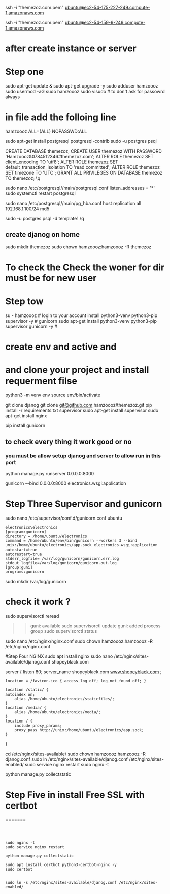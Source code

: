 <!-- for themezoz -->
ssh -i "themezoz.com.pem" ubuntu@ec2-54-175-227-249.compute-1.amazonaws.com


<!-- for shopyblack -->
ssh -i "themezoz.com.pem" ubuntu@ec2-54-159-9-249.compute-1.amazonaws.com


# after create instance or server 
# Step one 
sudo apt-get update & sudo apt-get upgrade -y 
sudo adduser hamzoooz 
sudo usermod -aG sudo hamzoooz
sudo visudo # to don't ask for passowrd always 
# in file add the folloing line
hamzoooz  ALL=(ALL) NOPASSWD:ALL


sudo apt-get install postgresql postgresql-contrib
sudo -u postgres psql


CREATE DATABASE themezoz;
CREATE USER themezoz WITH PASSWORD 'Hamzoooz&0784512346#themezoz.com';
ALTER ROLE themezoz SET client_encoding TO 'utf8';
ALTER ROLE themezoz SET default_transaction_isolation TO 'read committed';
ALTER ROLE themezoz SET timezone TO 'UTC';
GRANT ALL PRIVILEGES ON DATABASE themezoz TO themezoz;
\q

sudo nano /etc/postgresql/<version>/main/postgresql.conf
listen_addresses = '*'
sudo systemctl restart postgresql

sudo nano /etc/postgresql/<version>/main/pg_hba.conf
host    replication     all             192.168.1.100/24        md5

sudo -u postgres psql -d template1
\q


<!-- python -c "import sqlparse; print(sqlparse.format(open('data_dump.sql').read(), reindent=True, keyword_case='upper'))" > postgresql_data_dump.sql
psql -U themezoz -d themezoz -f postgresql_data_dump.sql -->


## create djanog on home
sudo mkdir themezoz
sudo chown hamzoooz:hamzoooz -R themezoz 
# To check the Check the woner for dir must be for new user  


# Step tow 
su - hamzoooz # login to your account 
install python3-venv python3-pip supervisor -y  # gunicorn 
sudo apt-get install python3-venv python3-pip supervisor gunicorn  -y  # 
# create env and active and 
# and clone your project and install requerment filse 
python3 -m venv env 
source  env/bin/activate


git clone djanog 
git clone git@github.com:hamzoooz/themezoz.git
pip install -r requirements.txt 
supervisor 
sudo apt-get install supervisor 
sudo apt-get install nginx 

pip install gunicorn 
## to check every thing it work good or no 
### you must be allow setup djanog and server to allow run in this port 

python manage.py runserver 0.0.0.0:8000

gunicorn  --bind 0.0.0.0:8000 electronics.wsgi:application

# Step Three Supervisor and gunicorn 
sudo nano /etc/supervisor/conf.d/gunicorn.conf
ubuntu
~~~bach
electronics\electronics
[program:gunicorn]
directory = /home/ubuntu/electronics
command = /home/ubuntu/env/bin/gunicorn --workers 3 --bind unix:/home/ubuntu/electronics/app.sock electronics.wsgi:application
autostart=true
autorestart=true
stderr_logfile= /var/log/gunicorn/gunicorn.err.log
stdout_logfile=/var/log/gunicorn/gunicorn.out.log
[group:guni]
programs:gunicorn

~~~
sudo mkdir /var/log/gunicorn

# check it work ? 
sudo supervisorctl reread
>> guni: available
sudo supervisorctl update
>> guni: added process group
sudo supervisorctl status 

<!-- cange the user  -->
sudo nano /etc/nginx/nginx.conf
sudo chown hamzoooz:hamzoooz -R /etc/nginx/nginx.conf


#Step Four NGINX 
sudo apt install nginx
sudo nano /etc/nginx/sites-available/djanog.conf
shopeyblack.com

server {
    listen 80;
    server_name shopeyblack.com www.shopeyblack.com ;

    location = /favicon.ico { access_log off; log_not_found off; }

    location /static/ {
	autoindex on;
        alias /home/ubuntu/electronics/staticfiles/;
    }
    location /media/ {
        alias /home/ubuntu/electronics/media/;
    }
    location / {
        include proxy_params;
        proxy_pass http://unix:/home/ubuntu/electronics/app.sock;
    }
}

cd /etc/nginx/sites-available/
sudo chown hamzoooz:hamzoooz -R djanog.conf 
sudo ln /etc/nginx/sites-available/djanog.conf  /etc/nginx/sites-enabled/
sudo service nginx restart
sudo nginx -t 

<!-- go to project dir  -->
<!-- cd /home/hamzoooz/themezoz -->
python manage.py  collectstatic
# Step Five in install Free SSL with certbot 
=======
```



sudo nginx -t
sudo service nginx restart

python manage.py collectstatic
 
sudo apt install certbot python3-certbot-nginx -y 
sudo certbot 


sudo ln -s /etc/nginx/sites-available/djanog.conf /etc/nginx/sites-enabled/
